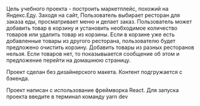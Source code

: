 Цель учебного проекта - построить маркетплейс, похожий на Яндекс.Еду. Заходя на сайт, Пользователь выбирает ресторан для заказа еды, просматривает меню и делает заказ.
Пользователь может добавить товар в корзину и установить необходимое количество товаров или удалить товар из корзины.
Если в корзине уже есть добавленные товары из другого ресторана, пользователю будет предложено очистить корзину. Добавить товары из разных ресторанов нельзя.
Если товаров нет, то показывыается сообщение об этом и предложение перейти на домашнюю страницу.

Проект сделан без дизайнерского макета. Контент подгружается с бэкенда.

Проект написан с использование фреймворка React.
Для запуска проекта введите в терминал команду yarn dev

